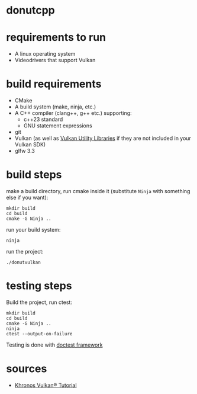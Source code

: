 # donutcpp

# requirements to run

 - A linux operating system
 - Videodrivers that support Vulkan

# build requirements

 - CMake
 - A build system (make, ninja, etc.)
 - A C++ compiler (clang++, g++ etc.) supporting:
   - c++23 standard
   - GNU statement expressions
 - git
 - Vulkan (as well as [Vulkan Utility Libraries](https://github.com/KhronosGroup/Vulkan-Utility-Libraries) if they are not included in your Vulkan SDK)
 - glfw 3.3

# build steps

make a build directory, run cmake inside it (substitute `Ninja` with something else if you want):

```
mkdir build
cd build
cmake -G Ninja ..
```

run your build system:

```
ninja
```

run the project:

```
./donutvulkan
```

# testing steps

Build the project, run ctest:

```
mkdir build
cd build
cmake -G Ninja ..
ninja
ctest --output-on-failure
```

Testing is done with [doctest framework](https://github.com/doctest/doctest)

# sources

 - [Khronos Vulkan® Tutorial](https://docs.vulkan.org/tutorial/latest/00_Introduction.html)
